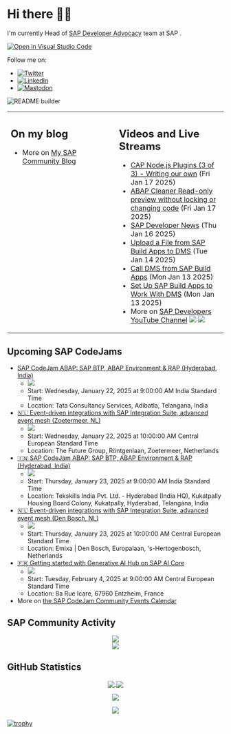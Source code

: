 
# Hi there 👋🏼

I'm currently Head of [SAP Developer Advocacy](https://developers.sap.com/developer-advocates.html) team at SAP .

[![Open in Visual Studio Code](https://img.shields.io/badge/Made%20for-VSCode-1f425f.svg)](https://github.dev/jung-thomas/jung-thomas)

Follow me on:
- <a href="https://twitter.com/thomas_jung"><img alt="Twitter" src="https://img.shields.io/badge/thomas_jung-%231DA1F2.svg?style=for-the-badge&logo=Twitter&logoColor=white"/></a>
- <a href="https://www.linkedin.com/in/thomasjungsap/"><img alt="LinkedIn" src="https://img.shields.io/badge/linkedin-%230077B5.svg?style=for-the-badge&logo=linkedin&logoColor=white"/></a>
- <a rel="me" href="https://mastodon.cloud/@thomas_jung"><img alt="Mastodon" src="https://img.shields.io/mastodon/follow/109262551990174478?domain=https%3A%2F%2Fmastodon.cloud%2F&style=social"/></a>

![README builder](https://github.com/jung-thomas/jung-thomas/workflows/README%20builder/badge.svg)

<table><tr><td valign="top" width="50%">
 
## On my blog
- More on [My SAP Community Blog](https://community.sap.com/t5/user/viewprofilepage/user-id/139)
</td>
  
<td valign="top" width="50%">
  
## Videos and Live Streams
- [CAP Node.js Plugins (3 of 3) - Writing our own](https://www.youtube.com/watch?v=hi7NXlMl3iU) (Fri Jan 17 2025)
- [ABAP Cleaner Read-only preview without locking or changing code](https://www.youtube.com/watch?v=Psg9VIDHrd8) (Fri Jan 17 2025)
- [SAP Developer News](https://www.youtube.com/watch?v=BZdboT6EdZw) (Thu Jan 16 2025)
- [Upload a File from SAP Build Apps to DMS](https://www.youtube.com/watch?v=gIW_tHOaNuY) (Tue Jan 14 2025)
- [Call DMS from SAP Build Apps](https://www.youtube.com/watch?v=SJt_BzctwbI) (Mon Jan 13 2025)
- [Set Up SAP Build Apps to Work With DMS](https://www.youtube.com/watch?v=lhBB2mM9Nho) (Mon Jan 13 2025)
- More on [SAP Developers YouTube Channel](https://www.youtube.com/channel/UCNfmelKDrvRmjYwSi9yvrMg) ![](https://img.shields.io/youtube/channel/views/UCNfmelKDrvRmjYwSi9yvrMg) ![](https://img.shields.io/youtube/channel/subscribers/UCNfmelKDrvRmjYwSi9yvrMg)
</td></tr></table>

## Upcoming SAP CodeJams
- [SAP CodeJam ABAP: SAP BTP, ABAP Environment & RAP (Hyderabad, India)](https://community.sap.com/t5/sap-codejam/sap-codejam-abap-sap-btp-abap-environment-amp-rap-hyderabad-india/ev-p/13965324)
  - <img src="https://community.sap.com/t5/image/serverpage/image-id/202493iBDD0F8E302F5630D/image-size/thumb?v=v2&px=150" />
  - Start: Wednesday, January 22, 2025 at 9:00:00 AM India Standard Time
  - Location: Tata Consultancy Services, Adibatla, Telangana, India
- [🇳🇱 Event-driven integrations with SAP Integration Suite, advanced event mesh (Zoetermeer, NL)](https://community.sap.com/t5/sap-codejam/event-driven-integrations-with-sap-integration-suite-advanced-event-mesh/ev-p/13921794)
  - <img src="https://community.sap.com/t5/image/serverpage/image-id/105415i052CC3F6FF50A0FC/image-size/thumb?v=v2&px=150" />
  - Start: Wednesday, January 22, 2025 at 10:00:00 AM Central European Standard Time
  - Location: The Future Group, Röntgenlaan, Zoetermeer, Netherlands
- [🇮🇳 SAP CodeJam ABAP: SAP BTP, ABAP Environment & RAP (Hyderabad, India)](https://community.sap.com/t5/sap-codejam/sap-codejam-abap-sap-btp-abap-environment-amp-rap-hyderabad-india/ev-p/13962498)
  - <img src="https://community.sap.com/t5/image/serverpage/image-id/201132i697B3064AA8635C1/image-size/thumb?v=v2&px=150" />
  - Start: Thursday, January 23, 2025 at 9:00:00 AM India Standard Time
  - Location: Tekskills India Pvt. Ltd. - Hyderabad (India HQ), Kukatpally Housing Board Colony, Kukatpally, Hyderabad, Telangana, India
- [🇳🇱 Event-driven integrations with SAP Integration Suite, advanced event mesh (Den Bosch, NL)](https://community.sap.com/t5/sap-codejam/event-driven-integrations-with-sap-integration-suite-advanced-event-mesh/ev-p/13921793)
  - <img src="https://community.sap.com/t5/image/serverpage/image-id/105415i052CC3F6FF50A0FC/image-size/thumb?v=v2&px=150" />
  - Start: Thursday, January 23, 2025 at 10:00:00 AM Central European Standard Time
  - Location: Emixa | Den Bosch, Europalaan, 's-Hertogenbosch, Netherlands
- [🇫🇷 Getting started with Generative AI Hub on SAP AI Core](https://community.sap.com/t5/sap-codejam/getting-started-with-generative-ai-hub-on-sap-ai-core/ev-p/13962693)
  - <img src="https://community.sap.com/t5/image/serverpage/image-id/201175i9DACFA07FA2237BA/image-size/thumb?v=v2&px=150" />
  - Start: Tuesday, February 4, 2025 at 9:00:00 AM Central European Standard Time
  - Location: 8a Rue Icare, 67960 Entzheim, France
- More on [the SAP CodeJam Community Events Calendar](https://groups.community.sap.com/t5/sap-codejam/eb-p/codejam-events)

## SAP Community Activity
<p align = "center">
<a href="https://community.sap.com/t5/user/viewprofilepage/user-id/139">
  <img align="center" src="https://devrel-tools-prod-scn-badges-srv.cfapps.eu10.hana.ondemand.com/activity/139" />
</a>
</br>
<a href="https://community.sap.com/t5/user/viewprofilepage/user-id/139">
  <img align="center" src="https://devrel-tools-prod-scn-badges-srv.cfapps.eu10.hana.ondemand.com/showcaseBadges/139/1570/674/384/900/390" />
</a>
</p>

## GitHub Statistics
<p align = "center">
<a href="https://github.com/anuraghazra/github-readme-stats">
  <img align="center" src="https://github-readme-stats.vercel.app/api?username=jung-thomas&count_private=true&show_icons=true&theme=dark&line_height=27" />
</a>
<a href="https://github.com/anuraghazra/github-readme-stats">
  <img align="center" src="https://github-readme-stats.vercel.app/api/top-langs/?username=jung-thomas&show_icons=true&theme=dark" />
</a>
</p>

<p align = "center">
 <img  src="https://github-readme-streak-stats.herokuapp.com/?user=jung-thomas&show_icons=true&locale=en&layout=compact&theme=dark&line_height=0" />
</p> 

<p align = "center">
 <img src="https://activity-graph.herokuapp.com/graph?username=jung-thomas&theme=redical">
</p> 

[![trophy](https://github-profile-trophy.vercel.app/?username=jung-thomas&theme=onedark)](https://github.com/ryo-ma/github-profile-trophy)


